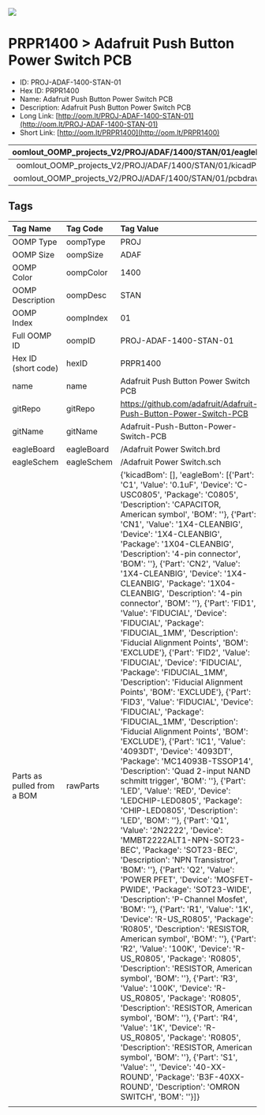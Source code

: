 


  
![][im]
# PRPR1400 > Adafruit Push Button Power Switch PCB

- ID: PROJ-ADAF-1400-STAN-01
- Hex ID: PRPR1400
- Name: Adafruit Push Button Power Switch PCB
- Description: Adafruit Push Button Power Switch PCB
- Long Link: [http://oom.lt/PROJ-ADAF-1400-STAN-01](http://oom.lt/PROJ-ADAF-1400-STAN-01)
- Short Link: [http://oom.lt/PRPR1400](http://oom.lt/PRPR1400)
  

|oomlout_OOMP_projects_V2/PROJ/ADAF/1400/STAN/01/eagleImage.png|oomlout_OOMP_projects_V2/PROJ/ADAF/1400/STAN/01/eagleSchemImage.png|oomlout_OOMP_projects_V2/PROJ/ADAF/1400/STAN/01/kicadPcb3dFront.png|oomlout_OOMP_projects_V2/PROJ/ADAF/1400/STAN/01/kicadPcb3dBack.png|
| :---: | :---: | :---: | :---: |
|oomlout_OOMP_projects_V2/PROJ/ADAF/1400/STAN/01/kicadPcb3d.png|oomlout_OOMP_projects_V2/PROJ/ADAF/1400/STAN/01/bomBack.png|oomlout_OOMP_projects_V2/PROJ/ADAF/1400/STAN/01/bomFront.png|oomlout_OOMP_projects_V2/PROJ/ADAF/1400/STAN/01/pcbdraw.svg|
|oomlout_OOMP_projects_V2/PROJ/ADAF/1400/STAN/01/pcbdrawBack.svg||||

## Tags
  

|Tag Name|Tag Code|Tag Value|
| :--- | :--- | :--- |
|OOMP Type|oompType|PROJ|
|OOMP Size|oompSize|ADAF|
|OOMP Color|oompColor|1400|
|OOMP Description|oompDesc|STAN|
|OOMP Index|oompIndex|01|
|Full OOMP ID|oompID|PROJ-ADAF-1400-STAN-01|
|Hex ID (short code)|hexID|PRPR1400|
|name|name|Adafruit Push Button Power Switch PCB|
|gitRepo|gitRepo|https://github.com/adafruit/Adafruit-Push-Button-Power-Switch-PCB|
|gitName|gitName|Adafruit-Push-Button-Power-Switch-PCB|
|eagleBoard|eagleBoard|/Adafruit Power Switch.brd|
|eagleSchem|eagleSchem|/Adafruit Power Switch.sch|
|Parts as pulled from a BOM|rawParts|{'kicadBom': [], 'eagleBom': [{'Part': 'C1', 'Value': '0.1uF', 'Device': 'C-USC0805', 'Package': 'C0805', 'Description': 'CAPACITOR, American symbol', 'BOM': ''}, {'Part': 'CN1', 'Value': '1X4-CLEANBIG', 'Device': '1X4-CLEANBIG', 'Package': '1X04-CLEANBIG', 'Description': '4-pin connector', 'BOM': ''}, {'Part': 'CN2', 'Value': '1X4-CLEANBIG', 'Device': '1X4-CLEANBIG', 'Package': '1X04-CLEANBIG', 'Description': '4-pin connector', 'BOM': ''}, {'Part': 'FID1', 'Value': 'FIDUCIAL', 'Device': 'FIDUCIAL', 'Package': 'FIDUCIAL_1MM', 'Description': 'Fiducial Alignment Points', 'BOM': 'EXCLUDE'}, {'Part': 'FID2', 'Value': 'FIDUCIAL', 'Device': 'FIDUCIAL', 'Package': 'FIDUCIAL_1MM', 'Description': 'Fiducial Alignment Points', 'BOM': 'EXCLUDE'}, {'Part': 'FID3', 'Value': 'FIDUCIAL', 'Device': 'FIDUCIAL', 'Package': 'FIDUCIAL_1MM', 'Description': 'Fiducial Alignment Points', 'BOM': 'EXCLUDE'}, {'Part': 'IC1', 'Value': '4093DT', 'Device': '4093DT', 'Package': 'MC14093B-TSSOP14', 'Description': 'Quad 2-input NAND schmitt trigger', 'BOM': ''}, {'Part': 'LED', 'Value': 'RED', 'Device': 'LEDCHIP-LED0805', 'Package': 'CHIP-LED0805', 'Description': 'LED', 'BOM': ''}, {'Part': 'Q1', 'Value': '2N2222', 'Device': 'MMBT2222ALT1-NPN-SOT23-BEC', 'Package': 'SOT23-BEC', 'Description': 'NPN Transistror', 'BOM': ''}, {'Part': 'Q2', 'Value': 'POWER PFET', 'Device': 'MOSFET-PWIDE', 'Package': 'SOT23-WIDE', 'Description': 'P-Channel Mosfet', 'BOM': ''}, {'Part': 'R1', 'Value': '1K', 'Device': 'R-US_R0805', 'Package': 'R0805', 'Description': 'RESISTOR, American symbol', 'BOM': ''}, {'Part': 'R2', 'Value': '100K', 'Device': 'R-US_R0805', 'Package': 'R0805', 'Description': 'RESISTOR, American symbol', 'BOM': ''}, {'Part': 'R3', 'Value': '100K', 'Device': 'R-US_R0805', 'Package': 'R0805', 'Description': 'RESISTOR, American symbol', 'BOM': ''}, {'Part': 'R4', 'Value': '1K', 'Device': 'R-US_R0805', 'Package': 'R0805', 'Description': 'RESISTOR, American symbol', 'BOM': ''}, {'Part': 'S1', 'Value': '', 'Device': '40-XX-ROUND', 'Package': 'B3F-40XX-ROUND', 'Description': 'OMRON SWITCH', 'BOM': ''}]}|
||||



[im]: PROJ/ADAF/1400/STAN/01/kicadPcb3d_450.png
